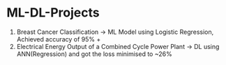 # ML-DL-Projects
1) Breast Cancer Classification -> ML Model using Logistic Regression, Achieved accuracy of 95% +
2) Electrical Energy Output of a Combined Cycle Power Plant -> DL using ANN(Regression) and got the loss minimised to ~26%
